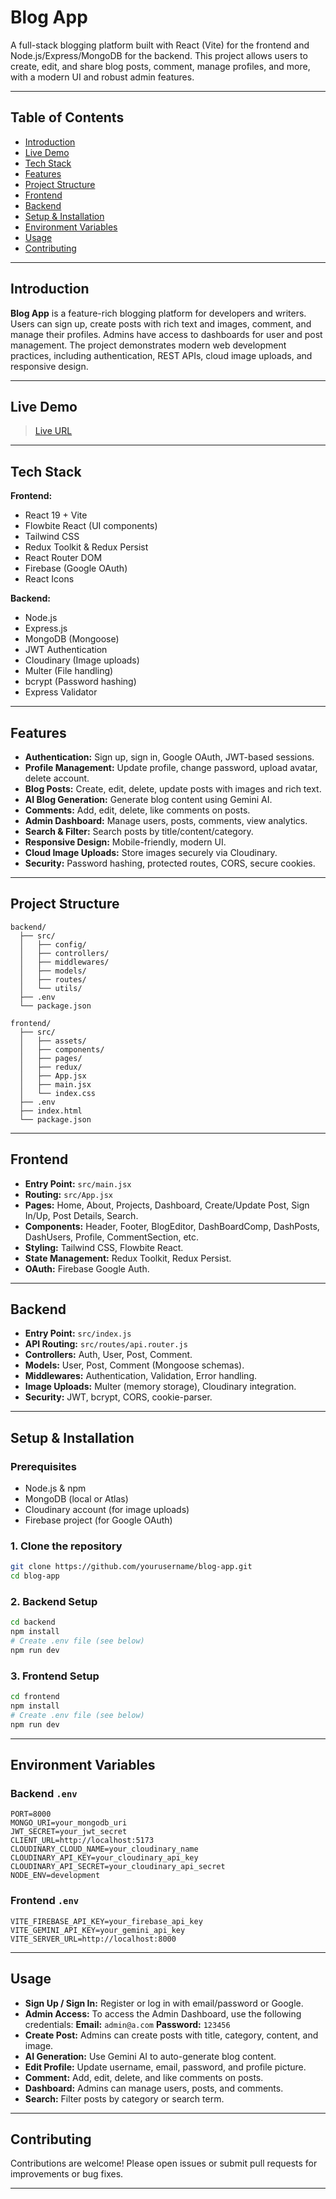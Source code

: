 # Blog App

A full-stack blogging platform built with React (Vite) for the frontend and Node.js/Express/MongoDB for the backend. This project allows users to create, edit, and share blog posts, comment, manage profiles, and more, with a modern UI and robust admin features.

---

## Table of Contents

* [Introduction](#introduction)
* [Live Demo](#live-demo)
* [Tech Stack](#tech-stack)
* [Features](#features)
* [Project Structure](#project-structure)
* [Frontend](#frontend)
* [Backend](#backend)
* [Setup & Installation](#setup--installation)
* [Environment Variables](#environment-variables)
* [Usage](#usage)
* [Contributing](#contributing)

---

## Introduction

**Blog App** is a feature-rich blogging platform for developers and writers. Users can sign up, create posts with rich text and images, comment, and manage their profiles. Admins have access to dashboards for user and post management. The project demonstrates modern web development practices, including authentication, REST APIs, cloud image uploads, and responsive design.

---

## Live Demo

> [Live URL](https://blogging-1-amnr.onrender.com/)

---

## Tech Stack

**Frontend:**

* React 19 + Vite
* Flowbite React (UI components)
* Tailwind CSS
* Redux Toolkit & Redux Persist
* React Router DOM
* Firebase (Google OAuth)
* React Icons

**Backend:**

* Node.js
* Express.js
* MongoDB (Mongoose)
* JWT Authentication
* Cloudinary (Image uploads)
* Multer (File handling)
* bcrypt (Password hashing)
* Express Validator

---

## Features

* **Authentication:** Sign up, sign in, Google OAuth, JWT-based sessions.
* **Profile Management:** Update profile, change password, upload avatar, delete account.
* **Blog Posts:** Create, edit, delete, update posts with images and rich text.
* **AI Blog Generation:** Generate blog content using Gemini AI.
* **Comments:** Add, edit, delete, like comments on posts.
* **Admin Dashboard:** Manage users, posts, comments, view analytics.
* **Search & Filter:** Search posts by title/content/category.
* **Responsive Design:** Mobile-friendly, modern UI.
* **Cloud Image Uploads:** Store images securely via Cloudinary.
* **Security:** Password hashing, protected routes, CORS, secure cookies.

---

## Project Structure

```
backend/
  ├── src/
  │   ├── config/
  │   ├── controllers/
  │   ├── middlewares/
  │   ├── models/
  │   ├── routes/
  │   └── utils/
  ├── .env
  └── package.json

frontend/
  ├── src/
  │   ├── assets/
  │   ├── components/
  │   ├── pages/
  │   ├── redux/
  │   ├── App.jsx
  │   ├── main.jsx
  │   └── index.css
  ├── .env
  ├── index.html
  └── package.json
```

---

## Frontend

* **Entry Point:** `src/main.jsx`
* **Routing:** `src/App.jsx`
* **Pages:** Home, About, Projects, Dashboard, Create/Update Post, Sign In/Up, Post Details, Search.
* **Components:** Header, Footer, BlogEditor, DashBoardComp, DashPosts, DashUsers, Profile, CommentSection, etc.
* **Styling:** Tailwind CSS, Flowbite React.
* **State Management:** Redux Toolkit, Redux Persist.
* **OAuth:** Firebase Google Auth.

---

## Backend

* **Entry Point:** `src/index.js`
* **API Routing:** `src/routes/api.router.js`
* **Controllers:** Auth, User, Post, Comment.
* **Models:** User, Post, Comment (Mongoose schemas).
* **Middlewares:** Authentication, Validation, Error handling.
* **Image Uploads:** Multer (memory storage), Cloudinary integration.
* **Security:** JWT, bcrypt, CORS, cookie-parser.

---

## Setup & Installation

### Prerequisites

* Node.js & npm
* MongoDB (local or Atlas)
* Cloudinary account (for image uploads)
* Firebase project (for Google OAuth)

### 1. Clone the repository

```sh
git clone https://github.com/yourusername/blog-app.git
cd blog-app
```

### 2. Backend Setup

```sh
cd backend
npm install
# Create .env file (see below)
npm run dev
```

### 3. Frontend Setup

```sh
cd frontend
npm install
# Create .env file (see below)
npm run dev
```

---

## Environment Variables

### Backend `.env`

```
PORT=8000
MONGO_URI=your_mongodb_uri
JWT_SECRET=your_jwt_secret
CLIENT_URL=http://localhost:5173
CLOUDINARY_CLOUD_NAME=your_cloudinary_name
CLOUDINARY_API_KEY=your_cloudinary_api_key
CLOUDINARY_API_SECRET=your_cloudinary_api_secret
NODE_ENV=development
```

### Frontend `.env`

```
VITE_FIREBASE_API_KEY=your_firebase_api_key
VITE_GEMINI_API_KEY=your_gemini_api_key
VITE_SERVER_URL=http://localhost:8000
```

---

## Usage

* **Sign Up / Sign In:** Register or log in with email/password or Google.
* **Admin Access:**
  To access the Admin Dashboard, use the following credentials:
  **Email:** `admin@a.com`
  **Password:** `123456`
* **Create Post:** Admins can create posts with title, category, content, and image.
* **AI Generation:** Use Gemini AI to auto-generate blog content.
* **Edit Profile:** Update username, email, password, and profile picture.
* **Comment:** Add, edit, delete, and like comments on posts.
* **Dashboard:** Admins can manage users, posts, and comments.
* **Search:** Filter posts by category or search term.

---

## Contributing

Contributions are welcome! Please open issues or submit pull requests for improvements or bug fixes.

---

